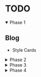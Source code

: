 # TODO

<details open>

  <summary>Phase 1</summary>

## Blog

- Style Cards

</details>

<details>

  <summary>Phase 2</summary>

## Projects

- Add more details about each project
  - add text on hover similar to [this](https://mattfarley.ca/)
    - link for source and link for app
  - add accordion on mobile

</details>

<details>

  <summary>Phase 3</summary>

## Nav

- add a light mode toggle

## Blog

- Add pagination

## React

- Migrate to React
- Add testing

</details>

<details>

  <summary>Phase 4</summary>

- Add Gatsby
- Create a backend with [Netlify Functions](https://www.joshwcomeau.com/gatsby/using-netlify-functions-with-gatsby)?
</details>

